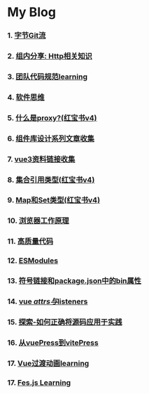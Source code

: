 # My Blog
### 1. [字节Git流](https://github.com/PaulChess/fe-basic/issues/1)
### 2. [组内分享: Http相关知识](https://github.com/PaulChess/fe-basic/issues/2)
### 3. [团队代码规范learning](https://github.com/PaulChess/fe-basic/issues/3)
### 4. [软件思维](https://github.com/PaulChess/fe-basic/issues/4)
### 5. [什么是proxy?(红宝书v4)](https://github.com/PaulChess/fe-basic/issues/5)
### 6. [组件库设计系列文章收集](https://github.com/PaulChess/fe-basic/issues/6)
### 7. [vue3资料链接收集](https://github.com/PaulChess/fe-basic/issues/7)
### 8. [集合引用类型(红宝书v4)](https://github.com/PaulChess/fe-basic/issues/8)
### 9. [Map和Set类型(红宝书v4)](https://github.com/PaulChess/fe-basic/issues/9)
### 10. [浏览器工作原理](https://github.com/PaulChess/fe-basic/issues/11)
### 11. [高质量代码](https://github.com/PaulChess/fe-basic/issues/12)
### 12. [ESModules](https://github.com/PaulChess/fe-basic/issues/13)
### 13. [符号链接和package.json中的bin属性](https://github.com/PaulChess/fe-basic/issues/14)
### 14. [vue $attrs与$listeners](https://github.com/PaulChess/fe-basic/issues/15)
### 15. [探索-如何正确将源码应用于实践](https://github.com/PaulChess/fe-basic/issues/16)
### 16. [从vuePress到vitePress](https://github.com/PaulChess/fe-basic/issues/17)
### 17. [Vue过渡动画learning](https://github.com/PaulChess/fe-basic/issues/18)
### 17. [Fes.js Learning](https://github.com/PaulChess/fe-basic/issues/19)
